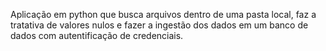 Aplicação em python que busca arquivos dentro de uma pasta local, faz a tratativa de valores nulos e fazer a ingestão dos dados em um banco de dados com autentificação de credenciais.
